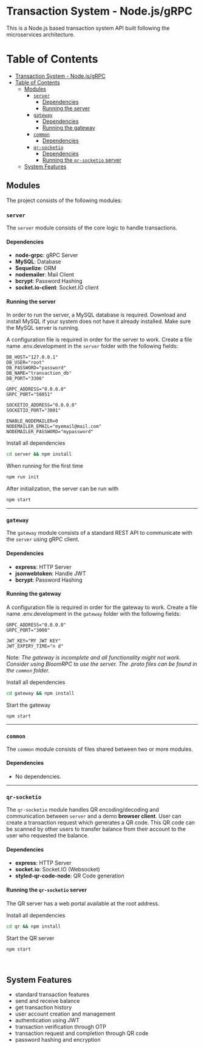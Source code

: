# Transaction System - Node.js/gRPC

This is a Node.js based transaction system API built following the microservices architecture.

# Table of Contents

- [Transaction System - Node.js/gRPC](#transaction-system---nodejsgrpc)
- [Table of Contents](#table-of-contents)
  - [Modules](#modules)
    - [`server`](#server)
      - [Dependencies](#dependencies)
      - [Running the server](#running-the-server)
    - [`gateway`](#gateway)
      - [Dependencies](#dependencies-1)
      - [Running the gateway](#running-the-gateway)
    - [`common`](#common)
      - [Dependencies](#dependencies-2)
    - [`qr-socketio`](#qr-socketio)
      - [Dependencies](#dependencies-3)
      - [Running the `qr-socketio` server](#running-the-qr-socketio-server)
  - [System Features](#system-features)

## Modules

The project consists of the following modules:

### `server`

The `server` module consists of the core logic to handle transactions.

#### Dependencies

-   **node-grpc**: gRPC Server
-   **MySQL**: Database
-   **Sequelize**: ORM
-   **nodemailer**: Mail Client
-   **bcrypt**: Password Hashing
-   **socket.io-client**: Socket.IO client

#### Running the server

In order to run the server, a MySQL database is required. Download and install MySQL if your system does not have it already installed. Make sure the MySQL server is running.

A configuration file is required in order for the server to work. Create a file name .env.development in the `server` folder with the following fields:

```
DB_HOST="127.0.0.1"
DB_USER="root"
DB_PASSWORD="password"
DB_NAME="transaction_db"
DB_PORT="3306"

GRPC_ADDRESS="0.0.0.0"
GRPC_PORT="50051"

SOCKETIO_ADDRESS="0.0.0.0"
SOCKETIO_PORT="3001"

ENABLE_NODEMAILER=0
NODEMAILER_EMAIL="myemail@mail.com"
NODEMAILER_PASSWORD="mypassword"
```

Install all dependencies

```sh
cd server && npm install
```

When running for the first time

```sh
npm run init
```

After initialization, the server can be run with

```sh
npm start
```

---

### `gateway`

The `gateway` module consists of a standard REST API to communicate with the `server` using gRPC client.

#### Dependencies

-   **express**: HTTP Server
-   **jsonwebtoken**: Handle JWT
-   **bcrypt**: Password Hashing

#### Running the gateway

A configuration file is required in order for the gateway to work. Create a file name .env.development in the `gateway` folder with the following fields:

```
GRPC_ADDRESS="0.0.0.0"
GRPC_PORT="3000"

JWT_KEY="MY JWT KEY"
JWT_EXPIRY_TIME="n d"
```

Note: _The gateway is incomplete and all functionality might not work. Consider using BloomRPC to use the server. The .proto files can be found in the `common` folder._

Install all dependencies

```sh
cd gateway && npm install
```

Start the gateway

```sh
npm start
```

---

### `common`

The `common` module consists of files shared between two or more modules.

#### Dependencies

-   No dependencies.

---

### `qr-socketio`

The `qr-socketio` module handles QR encoding/decoding and communication between `server` and a demo **browser client**. User can create a transaction request which generates a QR code. This QR code can be scanned by other users to transfer balance from their account to the user who requested the balance.

#### Dependencies

-   **express**: HTTP Server
-   **socket.io**: Socket.IO (Websocket)
-   **styled-qr-code-node**: QR Code generation

#### Running the `qr-socketio` server

The QR server has a web portal available at the root address.

Install all dependencies

```sh
cd qr && npm install
```

Start the QR server

```sh
npm start
```

<br>

## System Features

-   standard transaction features
-   send and receive balance
-   get transaction history
-   user account creation and management
-   authentication using JWT
-   transaction verification through OTP
-   transaction request and completion through QR code 
-   password hashing and encryption
